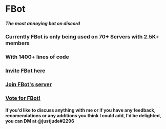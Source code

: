 # **FBot**
##### *The most annoying bot on discord*

### Currently FBot is only being used on 70+ Servers with 2.5K+ members

### With 1400+ lines of code

### [Invite FBot here](https://discord.com/oauth2/authorize?client_id=711934102906994699&permissions=8&scope=bot)

### [Join FBot's server](https://discord.gg/BDpXRq9)

### [Vote for FBot!](https://top.gg/bot/711934102906994699/vote)

#### If you'd like to discuss anything with me or if you have any feedback, recomendations or any additions you think I could add, I'd be delighted, you can DM at @justjude#2296
